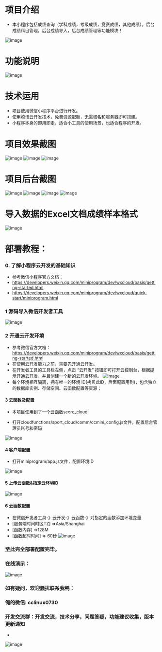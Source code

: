  




# 项目介绍    
- 本小程序包括成绩查询（学科成绩，考级成绩，竞赛成绩，其他成绩），后台成绩科目管理，后台成绩导入，后台成绩管理等功能模块！ 

![image](https://user-images.githubusercontent.com/114638578/192943145-700ceffc-60e2-4fe2-b826-331f75db48ef.png)
# 功能说明
![image](https://user-images.githubusercontent.com/114638578/192943152-c93d501e-2855-4cf0-b8fa-01eac02753e9.png)


# 技术运用

- 项目使用微信小程序平台进行开发。
- 使用腾讯云开发技术，免费资源配额，无需域名和服务器即可搭建。
- 小程序本身的即用即走，适合小工具的使用场景，也适合程序的开发。

# 项目效果截图
![image](https://user-images.githubusercontent.com/114638578/192943157-1bdf9806-bf13-402e-a822-5084622c7abb.png)
![image](https://user-images.githubusercontent.com/114638578/192943166-a8599673-3e85-4625-8b29-1814473772f7.png)
![image](https://user-images.githubusercontent.com/114638578/192943174-f794d24a-58f7-4b18-91e7-c8557cdb6c23.png)

# 项目后台截图
 ![image](https://user-images.githubusercontent.com/114638578/192943186-28711666-220e-4d95-8e9a-45071d134486.png)
![image](https://user-images.githubusercontent.com/114638578/192943193-1e228a7d-e6cc-4267-98b9-841b15fcaba7.png)
![image](https://user-images.githubusercontent.com/114638578/192943196-98d71bee-070b-46b1-90a0-a976c9cd6b4e.png)
![image](https://user-images.githubusercontent.com/114638578/192943204-15810b11-2f71-4f03-bdeb-24e74e9b2472.png)


# 导入数据的Excel文档成绩样本格式
![image](https://user-images.githubusercontent.com/114638578/192943211-73424077-1c4f-43d5-a461-69c6d9d0cd4f.png)

# 部署教程：
### 0. 了解小程序云开发的基础知识
-  参考微信小程序官方文档：
- https://developers.weixin.qq.com/miniprogram/dev/wxcloud/basis/getting-started.html
- https://developers.weixin.qq.com/miniprogram/dev/wxcloud/quick-start/miniprogram.html

### 1 源码导入微信开发者工具
![image](https://user-images.githubusercontent.com/114638578/192943223-332f276a-f170-4a79-b3dd-edb24da92edc.png)
  


### 2 开通云开发环境
 -  参考微信官方文档：https://developers.weixin.qq.com/miniprogram/dev/wxcloud/basis/getting-started.html
- 在使用云开发能力之前，需要先开通云开发。 
- 在开发者工具的工具栏左侧，点击 “云开发” 按钮即可打开云控制台，根据提示开通云开发，并且创建一个新的云开发环境。
![image](https://user-images.githubusercontent.com/114638578/192943235-0cb319dd-a0a0-48a0-a0bb-850b877c2f46.png)
- 每个环境相互隔离，拥有唯一的环境 ID(拷贝此ID，后面配置用到)，包含独立的数据库实例、存储空间、云函数配置等资源；
 

#### 3 云函数及配置
- 本项目使用到了一个云函数score_cloud 

 

- 打开cloudfunctions/sport_cloud/comm/ccmini_config.js文件，配置后台管理员账号和密码

![image](https://user-images.githubusercontent.com/114638578/192943249-c4cc3098-f4bb-4103-851a-4ad9992ada4a.png)

 


#### 4  客户端配置
- 打开miniprogram/app.js文件，配置环境ID

![image](https://user-images.githubusercontent.com/114638578/192943268-bef3acaf-7834-40be-a564-4e3b0e9f6584.png)


 

#### 5  上传云函数&指定云环境ID

![image](https://user-images.githubusercontent.com/114638578/192943275-f4df0cb0-21aa-4d97-a4b4-191c269b7fee.png)

#### 6  云函数配置
- 在微信开发者工具-》云开发-》云函数-》对指定的函数添加环境变量 
- [服务端时间时区TZ] =>Asia/Shanghai
- [函数内存] =>128M   
- [函数超时时间] => 60秒
![image](https://user-images.githubusercontent.com/114638578/192943321-2ad92fb1-96d6-456d-a2fe-bc4717d24887.png)

 


### 至此完全部署配置完毕。

### 在线演示：
 ![image](https://user-images.githubusercontent.com/114638578/192943337-ffaec731-935a-44a5-b505-80815d5fb8c3.png)

 


### 如有疑问，欢迎骚扰联系我鸭： 
### 俺的微信:  cclinux0730

### 开发交流群：开发交流，技术分享，问题答疑，功能建议收集，版本更新通知
-
 
![image](https://user-images.githubusercontent.com/114638578/192943357-95eb85db-f11b-43ed-b520-1cf99337f440.png)

